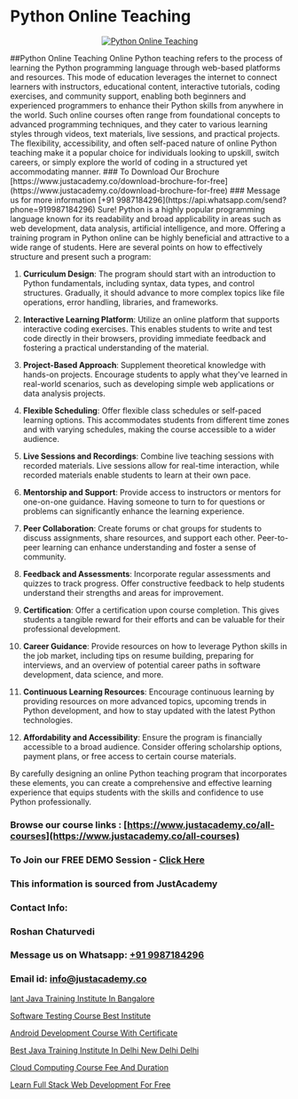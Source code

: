 # Python Online Teaching

<p align="center">
  <a href="https://justacademy.co/course-detail/python-training">
    <img src="https://justacademy.co/storage2/course_image/1709713400_course_image.webp" alt="Python Online Teaching">
  </a>
</p>
##Python Online Teaching
Online Python teaching refers to the process of learning the Python programming language through web-based platforms and resources. This mode of education leverages the internet to connect learners with instructors, educational content, interactive tutorials, coding exercises, and community support, enabling both beginners and experienced programmers to enhance their Python skills from anywhere in the world. Such online courses often range from foundational concepts to advanced programming techniques, and they cater to various learning styles through videos, text materials, live sessions, and practical projects. The flexibility, accessibility, and often self-paced nature of online Python teaching make it a popular choice for individuals looking to upskill, switch careers, or simply explore the world of coding in a structured yet accommodating manner.
### To Download Our Brochure [https://www.justacademy.co/download-brochure-for-free](https://www.justacademy.co/download-brochure-for-free)
### Message us for more information [+91 9987184296](https://api.whatsapp.com/send?phone=919987184296)
Sure! Python is a highly popular programming language known for its readability and broad applicability in areas such as web development, data analysis, artificial intelligence, and more. Offering a training program in Python online can be highly beneficial and attractive to a wide range of students. Here are several points on how to effectively structure and present such a program:

1) **Curriculum Design**: The program should start with an introduction to Python fundamentals, including syntax, data types, and control structures. Gradually, it should advance to more complex topics like file operations, error handling, libraries, and frameworks.

2) **Interactive Learning Platform**: Utilize an online platform that supports interactive coding exercises. This enables students to write and test code directly in their browsers, providing immediate feedback and fostering a practical understanding of the material.

3) **Project-Based Approach**: Supplement theoretical knowledge with hands-on projects. Encourage students to apply what they've learned in real-world scenarios, such as developing simple web applications or data analysis projects.

4) **Flexible Scheduling**: Offer flexible class schedules or self-paced learning options. This accommodates students from different time zones and with varying schedules, making the course accessible to a wider audience.

5) **Live Sessions and Recordings**: Combine live teaching sessions with recorded materials. Live sessions allow for real-time interaction, while recorded materials enable students to learn at their own pace.

6) **Mentorship and Support**: Provide access to instructors or mentors for one-on-one guidance. Having someone to turn to for questions or problems can significantly enhance the learning experience.

7) **Peer Collaboration**: Create forums or chat groups for students to discuss assignments, share resources, and support each other. Peer-to-peer learning can enhance understanding and foster a sense of community.

8) **Feedback and Assessments**: Incorporate regular assessments and quizzes to track progress. Offer constructive feedback to help students understand their strengths and areas for improvement.

9) **Certification**: Offer a certification upon course completion. This gives students a tangible reward for their efforts and can be valuable for their professional development.

10) **Career Guidance**: Provide resources on how to leverage Python skills in the job market, including tips on resume building, preparing for interviews, and an overview of potential career paths in software development, data science, and more.

11) **Continuous Learning Resources**: Encourage continuous learning by providing resources on more advanced topics, upcoming trends in Python development, and how to stay updated with the latest Python technologies.

12) **Affordability and Accessibility**: Ensure the program is financially accessible to a broad audience. Consider offering scholarship options, payment plans, or free access to certain course materials.

By carefully designing an online Python teaching program that incorporates these elements, you can create a comprehensive and effective learning experience that equips students with the skills and confidence to use Python professionally.

### Browse our course links : [https://www.justacademy.co/all-courses](https://www.justacademy.co/all-courses) 
### To Join our FREE DEMO Session - [Click Here](https://www.justacademy.co/register-for-course-demo)


### This information is sourced from JustAcademy
### Contact Info:
### Roshan Chaturvedi
### Message us on Whatsapp: [+91 9987184296](https://api.whatsapp.com/send?phone=919987184296)
### Email id: [info@justacademy.co](mailto:info@justacademy.co)
                
[Iant Java Training Institute In Bangalore](https://www.linkedin.com/pulse/iant-java-training-institute-bangalore-justacademy-london-0ihpf?trackingId=S7nThEwdtch4e%2BtetYyMvQ%3D%3D&lipi=urn%3Ali%3Apage%3Ad_flagship3_company_admin%3B8bhEAS%2F%2FQ963blIb%2F6qnpA%3D%3D)

[Software Testing Course Best Institute](https://www.linkedin.com/pulse/software-testing-course-best-institute-justacademy-san-jose-8makf?trackingId=j4dZJqyGlZ1sZXW%2FvlthNA%3D%3D&lipi=urn%3Ali%3Apage%3Ad_flagship3_company_admin%3BNvzTf3fnQO%2BVBqBGA8b0%2Bw%3D%3D)

[Android Development Course With Certificate](https://medium.com/@namusn/android-development-course-with-certificate-4378d8905072)

[Best Java Training Institute In Delhi New Delhi Delhi](https://medium.com/@akanshapatil/best-java-training-institute-in-delhi-new-delhi-delhi-65d7a5d341d4)

[Cloud Computing Course Fee And Duration](https://justacademyin.github.io/justacademy/cloud-computing-course-fee-and-duration)

[Learn Full Stack Web Development For Free](https://justacademyin.github.io/justacademy/learn-full-stack-web-development-for-free)

